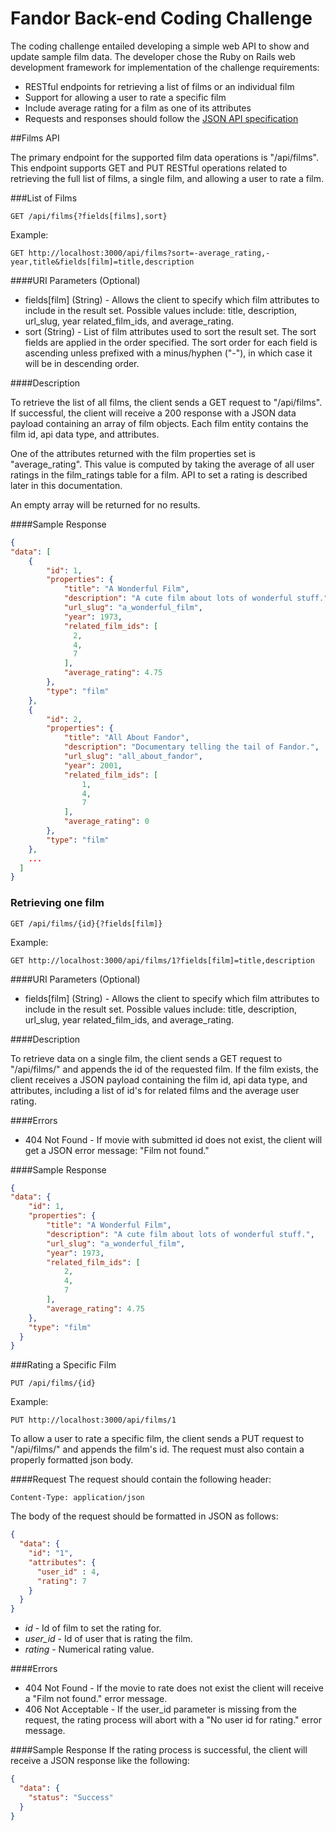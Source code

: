 # Fandor Back-end Coding Challenge

The coding challenge entailed developing a simple web API to show and update sample film data. 
The developer chose the Ruby on Rails web development framework for implementation of the challenge requirements:
 - RESTful endpoints for retrieving a list of films or an individual film
 - Support for allowing a user to rate a specific film
 - Include average rating for a film as one of its attributes
 - Requests and responses should follow the [JSON API specification](http://jsonapi.org/)

##Films API

The primary endpoint for the supported film data operations is "/api/films".
This endpoint supports GET and PUT RESTful operations related to retrieving the full list of films,
a single film, and allowing a user to rate a film.

###List of Films

`GET /api/films{?fields[films],sort}`

Example:

`GET http://localhost:3000/api/films?sort=-average_rating,-year,title&fields[film]=title,description`

####URI Parameters (Optional)

* fields\[film] (String) - Allows the client to specify which film attributes to include
in the result set. Possible values include: title, description, url_slug, year
related_film_ids, and average_rating.
* sort (String) - List of film attributes used to sort the result set. The sort fields are
 applied in the order specified. The sort order for each field is ascending unless prefixed with
 a minus/hyphen ("-"), in which case it will be in descending order.

####Description

To retrieve the list of all films, the client sends a GET request to "/api/films".
If successful, the client will receive a 200 response with a JSON data payload 
containing an array of film objects. Each film entity contains the film id, 
api data type, and attributes. 

One of the attributes returned with the film properties
set is "average_rating". This value is computed by taking the average of all user
ratings in the film_ratings table for a film. API to set a rating
is described later in this documentation.

An empty array will be returned for no results. 

####Sample Response

```json
{
"data": [
    {
        "id": 1,
        "properties": {
            "title": "A Wonderful Film",
            "description": "A cute film about lots of wonderful stuff.",
            "url_slug": "a_wonderful_film",
            "year": 1973,
            "related_film_ids": [
              2,
              4,
              7
            ],
            "average_rating": 4.75
        },
        "type": "film"
    },
    {
        "id": 2,
        "properties": {
            "title": "All About Fandor",
            "description": "Documentary telling the tail of Fandor.",
            "url_slug": "all_about_fandor",
            "year": 2001,
            "related_film_ids": [
                1,
                4,
                7
            ],
            "average_rating": 0
        },
        "type": "film"
    },
    ...
  ]
}
```

### Retrieving one film

`GET /api/films/{id}{?fields[film]}`

Example:

`GET http://localhost:3000/api/films/1?fields[film]=title,description`

####URI Parameters (Optional)

* fields\[film] (String) - Allows the client to specify which film attributes to include
in the result set. Possible values include: title, description, url_slug, year
related_film_ids, and average_rating.

####Description

To retrieve data on a single film, the client sends a GET request to "/api/films/"
and appends the id of the requested film. If the film exists, the client receives a JSON
payload containing the film id, api data type, and attributes, including a list of 
id's for related films and the average user rating.

####Errors
* 404 Not Found - If movie with submitted id does not exist, the client will get a JSON error message: "Film not found."

####Sample Response

```json
{
"data": {
    "id": 1,
    "properties": {
        "title": "A Wonderful Film",
        "description": "A cute film about lots of wonderful stuff.",
        "url_slug": "a_wonderful_film",
        "year": 1973,
        "related_film_ids": [
            2,
            4,
            7
        ],
        "average_rating": 4.75
    },
    "type": "film"
  }
}
```

###Rating a Specific Film

`PUT /api/films/{id}`

Example: 

`PUT http://localhost:3000/api/films/1`

To allow a user to rate a specific film, the client sends a PUT request to "/api/films/"
and appends the film's id. The request must also contain a properly formatted json body.

####Request
The request should contain the following header:

`Content-Type: application/json`

The body of the request should be formatted in JSON as follows:

```json
{
  "data": {
    "id": "1",
    "attributes": {
      "user_id" : 4,
      "rating": 7
    }
  }
}
```
* _id_ - Id of film to set the rating for.
* _user_id_ - Id of user that is rating the film.
* _rating_ - Numerical rating value.

####Errors
* 404 Not Found - If the movie to rate does not exist the client will receive a "Film not 
found." error message.
* 406 Not Acceptable - If the user_id parameter is missing from the request, 
the rating process will abort with a "No user id for rating." error message.

####Sample Response
If the rating process is successful, the client will receive a JSON response like the following:

```json
{
  "data": {
    "status": "Success"
  }
}
```
